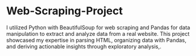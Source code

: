 # Web-Scraping-Project
I utilized Python with BeautifulSoup for web scraping and Pandas for data manipulation to extract and analyze data from a real website. This project showcased my expertise in parsing HTML, organizing data with Pandas, and deriving actionable insights through exploratory analysis,.
